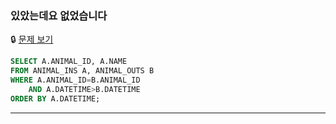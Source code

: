 ### 있았는데요 없었습니다

🔒 [문제 보기](https://school.programmers.co.kr/learn/courses/30/lessons/59043)

```SQL
SELECT A.ANIMAL_ID, A.NAME
FROM ANIMAL_INS A, ANIMAL_OUTS B
WHERE A.ANIMAL_ID=B.ANIMAL_ID
    AND A.DATETIME>B.DATETIME
ORDER BY A.DATETIME;
```

------

